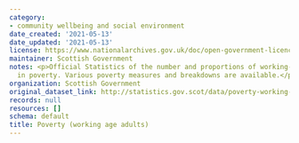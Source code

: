 ```yaml
---
category:
- community wellbeing and social environment
date_created: '2021-05-13'
date_updated: '2021-05-13'
license: https://www.nationalarchives.gov.uk/doc/open-government-licence/version/3/
maintainer: Scottish Government
notes: <p>Official Statistics of the number and proportions of working-age adults
  in poverty. Various poverty measures and breakdowns are available.</p>
organization: Scottish Government
original_dataset_link: http://statistics.gov.scot/data/poverty-working-age-adults
records: null
resources: []
schema: default
title: Poverty (working age adults)
---
```

